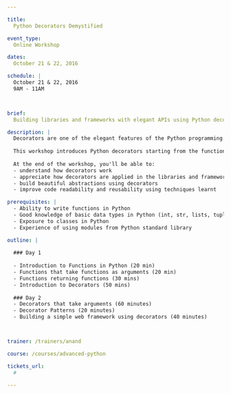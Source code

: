 ```yaml
---

title:
  Python Decorators Demystified

event_type:
  Online Workshop

dates:
  October 21 & 22, 2016

schedule: |
  October 21 & 22, 2016  
  9AM - 11AM



brief:
  Building libraries and frameworks with elegant APIs using Python decorators.

description: |
  Decorators are one of the elegant features of the Python programming language. They are heavily used in modern libraries and frameworks to create elegant APIs. 
  
  This workshop introduces Python decorators starting from the functional programming concepts to writing practical decorators using lot of examples and exercises. 
  
  At the end of the workshop, you'll be able to:
  - understand how decorators work
  - appreciate how decorators are applied in the libraries and frameworks that you use
  - build beautiful abstractions using decorators
  - improve code readability and reusability using techniques learnt

prerequisites: |
  - Ability to write functions in Python
  - Good knowledge of basic data types in Python (int, str, lists, tuples)
  - Exposure to classes in Python
  - Experience of using modules from Python standard library

outline: |
  
  ### Day 1
  
  - Introduction to Functions in Python (20 min)
  - Functions that take functions as arguments (20 min)
  - Functions returning functions (30 mins)
  - Introduction to Decorators (50 mins)
  
  ### Day 2
  - Decorators that take arguments (60 minutes)
  - Decorator Patterns (20 minutes)
  - Building a simple web framework using decorators (40 minutes)



trainer: /trainers/anand

course: /courses/advanced-python

tickets_url:
  #

---
```

